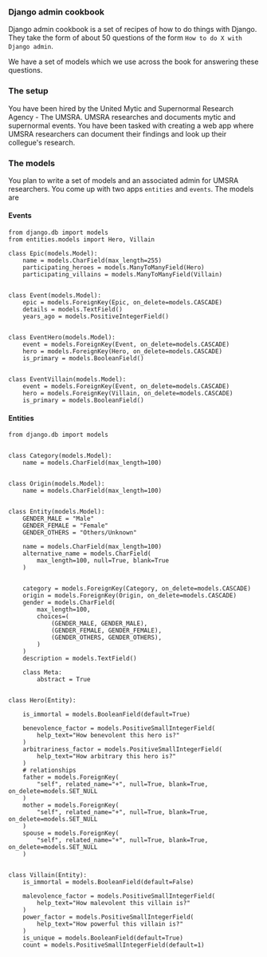 ### Django admin cookbook


Django admin cookbook is a set of recipes of how to do things with Django.
They take the form of about 50 questions of the form
`How to do X with Django admin`.

We have a set of models which we use across the book for answering these questions.

### The setup

You have been hired by the United Mytic and Supernormal Research Agency - The UMSRA. UMSRA researches and documents mytic and supernormal events. You have been tasked with creating a web app where UMSRA researchers can document their findings and look up their collegue's research.

### The models

You plan to write a set of models and an associated admin for UMSRA researchers. You come up with two apps `entities` and `events`. The models are


#### Events


    from django.db import models
    from entities.models import Hero, Villain

    class Epic(models.Model):
        name = models.CharField(max_length=255)
        participating_heroes = models.ManyToManyField(Hero)
        participating_villains = models.ManyToManyField(Villain)


    class Event(models.Model):
        epic = models.ForeignKey(Epic, on_delete=models.CASCADE)
        details = models.TextField()
        years_ago = models.PositiveIntegerField()


    class EventHero(models.Model):
        event = models.ForeignKey(Event, on_delete=models.CASCADE)
        hero = models.ForeignKey(Hero, on_delete=models.CASCADE)
        is_primary = models.BooleanField()


    class EventVillain(models.Model):
        event = models.ForeignKey(Event, on_delete=models.CASCADE)
        hero = models.ForeignKey(Villain, on_delete=models.CASCADE)
        is_primary = models.BooleanField()


#### Entities

    from django.db import models


    class Category(models.Model):
        name = models.CharField(max_length=100)


    class Origin(models.Model):
        name = models.CharField(max_length=100)


    class Entity(models.Model):
        GENDER_MALE = "Male"
        GENDER_FEMALE = "Female"
        GENDER_OTHERS = "Others/Unknown"

        name = models.CharField(max_length=100)
        alternative_name = models.CharField(
            max_length=100, null=True, blank=True
        )


        category = models.ForeignKey(Category, on_delete=models.CASCADE)
        origin = models.ForeignKey(Origin, on_delete=models.CASCADE)
        gender = models.CharField(
            max_length=100,
            choices=(
                (GENDER_MALE, GENDER_MALE),
                (GENDER_FEMALE, GENDER_FEMALE),
                (GENDER_OTHERS, GENDER_OTHERS),
            )
        )
        description = models.TextField()

        class Meta:
            abstract = True


    class Hero(Entity):

        is_immortal = models.BooleanField(default=True)

        benevolence_factor = models.PositiveSmallIntegerField(
            help_text="How benevolent this hero is?"
        )
        arbitrariness_factor = models.PositiveSmallIntegerField(
            help_text="How arbitrary this hero is?"
        )
        # relationships
        father = models.ForeignKey(
            "self", related_name="+", null=True, blank=True, on_delete=models.SET_NULL
        )
        mother = models.ForeignKey(
            "self", related_name="+", null=True, blank=True, on_delete=models.SET_NULL
        )
        spouse = models.ForeignKey(
            "self", related_name="+", null=True, blank=True, on_delete=models.SET_NULL
        )


    class Villain(Entity):
        is_immortal = models.BooleanField(default=False)

        malevolence_factor = models.PositiveSmallIntegerField(
            help_text="How malevolent this villain is?"
        )
        power_factor = models.PositiveSmallIntegerField(
            help_text="How powerful this villain is?"
        )
        is_unique = models.BooleanField(default=True)
        count = models.PositiveSmallIntegerField(default=1)
